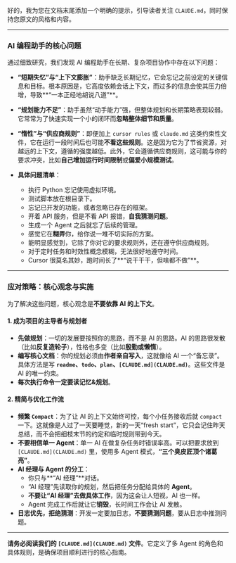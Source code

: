 好的，我为您在文档末尾添加一个明确的提示，引导读者关注 `CLAUDE.md`，同时保持您原文的风格和内容。

---

### **AI 编程助手的核心问题**

通过细致研究，我们发现 AI 编程助手在长期、复杂项目协作中存在以下问题：

* **“短期失忆”与“上下文膨胀”**：助手缺乏长期记忆，它会忘记之前设定的关键信息和目标。根本原因是，它高度依赖会话上下文，而过多的信息会使其压力倍增，导致**“一本正经地胡说八道”**。

* **“规划能力不足”**：助手虽然“动手能力”强，但整体规划和长期策略表现较弱。它常常为了快速实现一个小的闭环而**忽略整体细节和质量**。

* **“惰性”与“供应商规则”**：即便加上 `cursor rules` 或 `claude.md` 这类约束性文件，它在运行一段时间后也可能**不看这些规则**。这是因为它为了节省资源，对越远的上下文，遵循的强度越低。此外，它会遵循供应商规则，这可能与你的要求冲突，比如**自己增加运行时间限制**或**偏爱小规模测试**。

* **具体问题清单**：
    * 执行 Python 忘记使用虚拟环境。
    * 测试脚本放在根目录下。
    * 忘记已开发的功能，或者忽略已存在的框架。
    * 开着 API 服务，但是不看 API 报错，**自我猜测问题**。
    * 生成一个 Agent 之后就忘了后续的管理。
    * 感觉它在**糊弄**你，给你说一堆不切实际的方案。
    * 能明显感觉到，它除了你对它的要求规则外，还在遵守供应商规则。
    * 对于定时任务和时效性概念模糊，无法很好地遵守时间。
    * Cursor 很莫名其妙，跑时间长了**“说干干干，但啥都不做”**。

---

### **应对策略：核心观念与实施**

为了解决这些问题，核心观念是**不要依靠 AI 的上下文**。

#### **1. 成为项目的主导者与规划者**

* **先做规划**：一切的发展要按照你的思路，而不是 AI 的思路。AI 的思路很发散（比如**反复造轮子**），性格也多变（比如**殷勤或懒惰**）。
* **编写核心文档**：你的规划必须由**作者亲自写入**，这就像给 AI 一个“备忘录”。具体方法是写 **`readme`、`todo`、`plan`、`[CLAUDE.md](CLAUDE.md)`**。这些文件是 AI 的唯一约束。
* **每次执行命令一定要读记忆&规划**。

#### **2. 精简与优化工作流**

* **频繁 `Compact`**：为了让 AI 的上下文始终可控，每个小任务接收后就 `compact` 一下。这就像是人过了一天要睡觉，新的一天“fresh start”，它只会记住昨天总结，而不会把细枝末节的约定和临时规则带到今天。
* **不要相信单一 Agent**：单一 AI 在做复杂任务时错误率高。可以把要求放到 `[CLAUDE.md](CLAUDE.md)` 里，使用多 Agent 模式，**“三个臭皮匠顶个诸葛亮”**。
* **AI 经理与 Agent 的分工**：
    * 你只与**“AI 经理”**对话。
    * “AI 经理”先读取你的规划，然后把任务分配给具体的 **Agent**。
    * **不要让“AI 经理”去做具体工作**，因为这会让人短视，AI 也一样。
    * Agent 完成工作后就让它**销毁**，长时间工作会让 AI 发散。
* **日志优先，拒绝猜测**：开发一定要加日志，**不要猜测问题**，要从日志中推测问题。

---

**请务必阅读我们的 `[CLAUDE.md](CLAUDE.md)` 文件**。它定义了多 Agent 的角色和具体规则，是确保项目顺利进行的核心指南。
